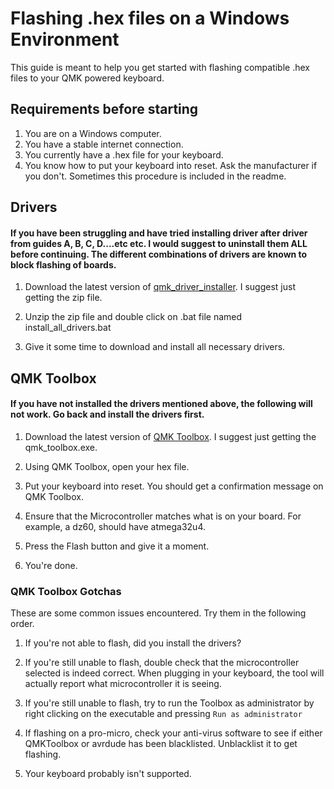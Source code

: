 # Flashing .hex files on a Windows Environment

This guide is meant to help you get started with flashing compatible
.hex files to your QMK powered keyboard. 

## Requirements before starting
1. You are on a Windows computer.
2. You have a stable internet connection.
3. You currently have a .hex file for your keyboard.
4. You know how to put your keyboard into reset. Ask the manufacturer if you don't. Sometimes this procedure is included in the readme. 

## Drivers

#### If you have been struggling and have tried installing driver after driver from guides A, B, C, D....etc etc. I would suggest to uninstall them ALL before continuing. The different combinations of drivers are known to block flashing of boards. 

1. Download the latest version of [qmk_driver_installer](https://github.com/qmk/qmk_driver_installer/releases). I suggest just getting the zip file. 

2. Unzip the zip file and double click on .bat file named install_all_drivers.bat

3. Give it some time to download and install all necessary drivers.

## QMK Toolbox

#### If you have not installed the drivers mentioned above, the following will not work. Go back and install the drivers first. 

1. Download the latest version of [QMK Toolbox](https://github.com/qmk/qmk_toolbox/releases). I suggest just getting the qmk_toolbox.exe.

2. Using QMK Toolbox, open your hex file.

3. Put your keyboard into reset. You should get a confirmation message on QMK Toolbox.

4. Ensure that the Microcontroller matches what is on your board. For example, a dz60, should have atmega32u4. 

5. Press the Flash button and give it a moment.

6. You're done. 

### QMK Toolbox Gotchas

These are some common issues encountered. Try them in the following order. 

1. If you're not able to flash, did you install the drivers? 

2. If you're still unable to flash, double check that the microcontroller selected is indeed correct. When plugging in your keyboard, the tool will actually report what microcontroller it is seeing.

3. If you're still unable to flash, try to run the Toolbox as administrator by right clicking on the executable and pressing `Run as administrator`

4. If flashing on a pro-micro, check your anti-virus software to see if either QMKToolbox or avrdude has been blacklisted. Unblacklist it to get flashing. 

5. Your keyboard probably isn't supported. 
